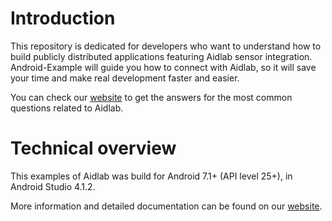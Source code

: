# Introduction

This repository is dedicated for developers who want to understand how to build publicly distributed applications featuring Aidlab sensor integration. Android-Example will guide you how to connect with Aidlab, so it will save your time and make real development faster and easier. 

You can check our [website](https://www.aidlab.com/developer) to get the answers for the most common questions related to Aidlab.

# Technical overview

This examples of Aidlab was build for Android 7.1+ (API level 25+), in Android Studio 4.1.2.

More information and detailed documentation can be found on our [website](https://www.aidlab.com/developer/docs/).
